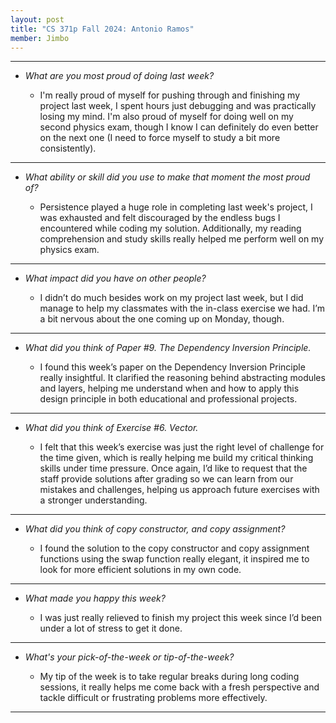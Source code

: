 ```yaml
---
layout: post
title: "CS 371p Fall 2024: Antonio Ramos"
member: Jimbo
---
```

---
* *What are you most proud of doing last week?*

    * I'm really proud of myself for pushing through and finishing my project last week, I spent hours just debugging and was practically losing my mind. I'm also proud of myself for doing well on my second physics exam, though I know I can definitely do even better on the next one (I need to force myself to study a bit more consistently).

---
* *What ability or skill did you use to make that moment the most proud of?*

    * Persistence played a huge role in completing last week's project, I was exhausted and felt discouraged by the endless bugs I encountered while coding my solution. Additionally, my reading comprehension and study skills really helped me perform well on my physics exam.

---
* *What impact did you have on other people?*

    * I didn’t do much besides work on my project last week, but I did manage to help my classmates with the in-class exercise we had. I’m a bit nervous about the one coming up on Monday, though.

---
* *What did you think of Paper #9. The Dependency Inversion Principle.*

    * I found this week’s paper on the Dependency Inversion Principle really insightful. It clarified the reasoning behind abstracting modules and layers, helping me understand when and how to apply this design principle in both educational and professional projects.

---
* *What did you think of Exercise #6. Vector.*

    *  I felt that this week’s exercise was just the right level of challenge for the time given, which is really helping me build my critical thinking skills under time pressure. Once again, I’d like to request that the staff provide solutions after grading so we can learn from our mistakes and challenges, helping us approach future exercises with a stronger understanding.

---
* *What did you think of copy constructor, and copy assignment?*

    *  I found the solution to the copy constructor and copy assignment functions using the swap function really elegant, it inspired me to look for more efficient solutions in my own code.

---
* *What made you happy this week?*

    * I was just really relieved to finish my project this week since I’d been under a lot of stress to get it done.

---
* *What's your pick-of-the-week or tip-of-the-week?*

    * My tip of the week is to take regular breaks during long coding sessions, it really helps me come back with a fresh perspective and tackle difficult or frustrating problems more effectively.

---